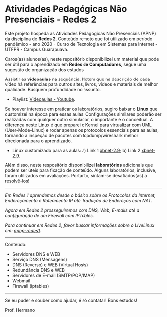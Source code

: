 # Atividades Pedagógicas Não Presenciais - Redes 2

Este projeto hospeda as Atividades Pedagógicas Não Presenciais (APNP) da disciplina de  **Redes 2**. Conteúdo remoto que foi utilizado em período pandêmico - ano 2020 - Curso de Tecnologia em Sistemas para Internet - UTFPR - Campus Guarapuava.

Caros(as) alunos(as), neste repositório disponibilizei um material que pode ser útil para o aprendizado em **Redes de Computadores**, segue uma sugestão de organização dos estudos:

Assistir as **videoaulas** na sequência. Notem que na descrição de cada vídeo há referências para outros sites, livros, vídeos e materiais de melhor qualidade. Busquem profundidade no assunto.

- Playlist: [Videoaulas - Youtube](https://www.youtube.com/watch?v=MoKdJgovIwk&list=PL4ySOdUYDU9DIC7WRtrx5tjtAFacu0Dg-).

Se houver interesse em praticar os laboratórios, sugiro baixar o **Linux** que customizei na época para essas aulas. Configurações similares poderão ser realizadas com qualquer outro simulador, o importante é o conceitual. A diferença neste Linux é que preparei o Kernel para virtualizar com UML (User-Mode-Linux) e rodar apenas os protocolos essenciais para as aulas, tornando a inspeção de pacotes com tcpdump/wireshark melhor direcionada para o aprendizado.
 
- Linux customizado para as aulas: a) Link 1 [xbnet-2.9](https://nuvem.utfpr.edu.br/index.php/s/Up1aZm0RFPpmKWr); b) Link 2 [xbnet-2.9](https://drive.google.com/file/d/1V4tdBn8-RQPDYvhrDSvxvGHQ6tXQ7irw/view?usp=sharing).

Além disso, neste respositório disponibilizei **laboratórios** adicionais que podem ser úteis para fixação de conteúdo. Alguns laboratórios, inclusive, foram utilizados em avaliações. Portanto, sintam-se desafiados(as) a resolvê-los!

* * *

*Em Redes 1 aprendemos desde o básico sobre os Protocolos da Internet, Endereçamento e Roteamento IP até Tradução de Endereços com NAT.*

*Agora em Redes 2 prosseguiremos com DNS, Web, E-mails até a configuração de um Firewall com IPTables.*

*Para continuar em Redes 2, favor buscar informações sobre o LiveLinux em: [apnp-redes1](https://github.com/hermano-utfpr/apnp-redes1/).*

* * *

Conteúdo:
- Servidores DNS e WEB
- Serviço DNS (Mensagens)
- DNS (Reverso) e WEB (Virtual Hosts)
- Redundância DNS e WEB
- Servidores de E-mail (SMTP/POP/IMAP)
- Webmail 
- Firewall (iptables) 

* * * 
Se eu puder e souber como ajudar, é só contatar! Bons estudos!

Prof. Hermano
